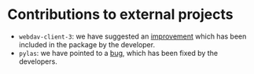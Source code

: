 # Contributions to external projects

- `webdav-client-3`: we have suggested an [improvement](https://github.com/ezhov-evgeny/webdav-client-python-3/issues/67) which has been included in the package by the developer.
- `pylas`: we have pointed to a [bug](https://github.com/tmontaigu/pylas/issues/14), which has been fixed by the developers.
